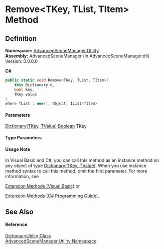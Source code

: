 # Remove\<TKey, TList, TItem> Method

## Definition

**Namespace:** [AdvancedSceneManager.Utility](N_AdvancedSceneManager_Utility.md)\
**Assembly:** AdvancedSceneManager (in AdvancedSceneManager.dll) Version: 0.0.0.0

**C#**

```c#
public static void Remove<TKey, TList, TItem>(
	this Dictionary d,
	bool key,
	TKey value
)
where TList : new(), Object, IList<TItem>

```

#### Parameters

&#x20; [Dictionary(TKey, TValue)](https://learn.microsoft.com/dotnet/api/system.collections.generic.dictionary-2)   [Boolean](https://learn.microsoft.com/dotnet/api/system.boolean)   TKey&#x20;

#### Type Parameters

#### Usage Note

In Visual Basic and C#, you can call this method as an instance method on any object of type [Dictionary(TKey, TValue)](https://learn.microsoft.com/dotnet/api/system.collections.generic.dictionary-2). When you use instance method syntax to call this method, omit the first parameter. For more information, see

[Extension Methods (Visual Basic)](https://docs.microsoft.com/dotnet/visual-basic/programming-guide/language-features/procedures/extension-methods) or

[Extension Methods (C# Programming Guide)](https://docs.microsoft.com/dotnet/csharp/programming-guide/classes-and-structs/extension-methods).

## See Also

#### Reference

[DictionaryUtility Class](T_AdvancedSceneManager_Utility_DictionaryUtility.md)\
[AdvancedSceneManager.Utility Namespace](N_AdvancedSceneManager_Utility.md)
